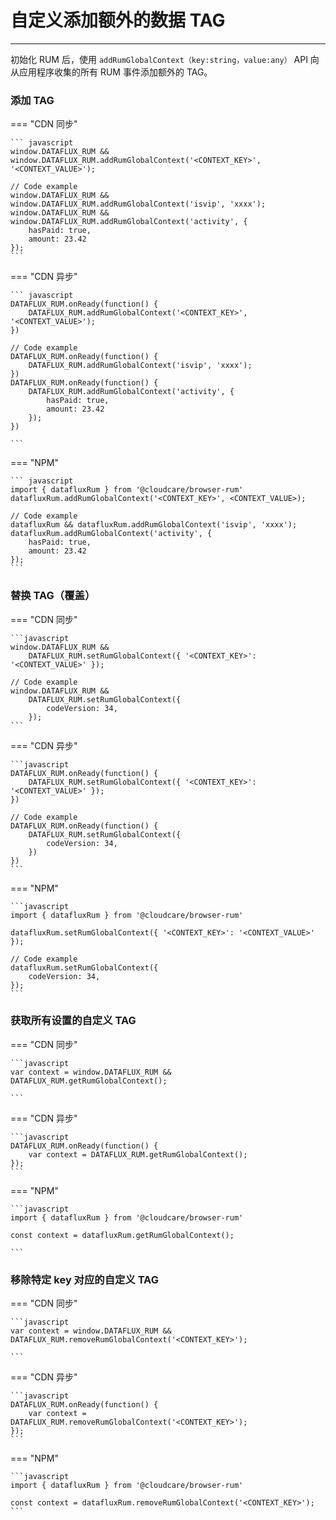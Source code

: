 # 自定义添加额外的数据 TAG
---


初始化 RUM 后，使用 `addRumGlobalContext（key:string，value:any）` API 向从应用程序收集的所有 RUM 事件添加额外的 TAG。

### 添加 TAG

=== "CDN 同步"

    ``` javascript
    window.DATAFLUX_RUM && window.DATAFLUX_RUM.addRumGlobalContext('<CONTEXT_KEY>', '<CONTEXT_VALUE>');

    // Code example
    window.DATAFLUX_RUM && window.DATAFLUX_RUM.addRumGlobalContext('isvip', 'xxxx');
    window.DATAFLUX_RUM && window.DATAFLUX_RUM.addRumGlobalContext('activity', {
        hasPaid: true,
        amount: 23.42
    });
    ```
=== "CDN 异步"

    ``` javascript
    DATAFLUX_RUM.onReady(function() {
        DATAFLUX_RUM.addRumGlobalContext('<CONTEXT_KEY>', '<CONTEXT_VALUE>');
    })

    // Code example
    DATAFLUX_RUM.onReady(function() {
        DATAFLUX_RUM.addRumGlobalContext('isvip', 'xxxx');
    })
    DATAFLUX_RUM.onReady(function() {
        DATAFLUX_RUM.addRumGlobalContext('activity', {
            hasPaid: true,
            amount: 23.42
        });
    })

    ```
=== "NPM"

    ``` javascript
    import { datafluxRum } from '@cloudcare/browser-rum'
    datafluxRum.addRumGlobalContext('<CONTEXT_KEY>', <CONTEXT_VALUE>);

    // Code example
    datafluxRum && datafluxRum.addRumGlobalContext('isvip', 'xxxx');                     
    datafluxRum.addRumGlobalContext('activity', {
        hasPaid: true,
        amount: 23.42
    });
    ```

### 替换 TAG（覆盖）

=== "CDN 同步"

    ```javascript
    window.DATAFLUX_RUM &&
        DATAFLUX_RUM.setRumGlobalContext({ '<CONTEXT_KEY>': '<CONTEXT_VALUE>' });

    // Code example
    window.DATAFLUX_RUM &&
        DATAFLUX_RUM.setRumGlobalContext({
            codeVersion: 34,
        });
    ```
=== "CDN 异步"

    ```javascript
    DATAFLUX_RUM.onReady(function() {
        DATAFLUX_RUM.setRumGlobalContext({ '<CONTEXT_KEY>': '<CONTEXT_VALUE>' });
    })

    // Code example
    DATAFLUX_RUM.onReady(function() {
        DATAFLUX_RUM.setRumGlobalContext({
            codeVersion: 34,
        })
    })
    ```
=== "NPM"

    ```javascript
    import { datafluxRum } from '@cloudcare/browser-rum'

    datafluxRum.setRumGlobalContext({ '<CONTEXT_KEY>': '<CONTEXT_VALUE>' });

    // Code example
    datafluxRum.setRumGlobalContext({
        codeVersion: 34,
    });
    ```

### 获取所有设置的自定义 TAG

=== "CDN 同步"

    ```javascript
    var context = window.DATAFLUX_RUM && DATAFLUX_RUM.getRumGlobalContext();

    ```
=== "CDN 异步"

    ```javascript
    DATAFLUX_RUM.onReady(function() {
        var context = DATAFLUX_RUM.getRumGlobalContext();
    });
    ```
=== "NPM"

    ```javascript
    import { datafluxRum } from '@cloudcare/browser-rum'

    const context = datafluxRum.getRumGlobalContext();

    ```

### 移除特定 key 对应的自定义 TAG

=== "CDN 同步"

    ```javascript
    var context = window.DATAFLUX_RUM && DATAFLUX_RUM.removeRumGlobalContext('<CONTEXT_KEY>');

    ```
=== "CDN 异步"

    ```javascript
    DATAFLUX_RUM.onReady(function() {
        var context = DATAFLUX_RUM.removeRumGlobalContext('<CONTEXT_KEY>');
    });
    ```
=== "NPM"

    ```javascript
    import { datafluxRum } from '@cloudcare/browser-rum'

    const context = datafluxRum.removeRumGlobalContext('<CONTEXT_KEY>');
    ```

